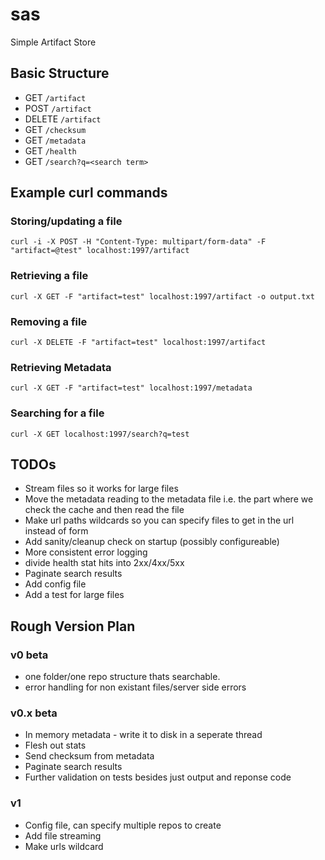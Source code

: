 # sas
Simple Artifact Store

## Basic Structure
- GET `/artifact`
- POST `/artifact`
- DELETE `/artifact`
- GET `/checksum`
- GET `/metadata`
- GET `/health`
- GET `/search?q=<search term>`

## Example curl commands

### Storing/updating a file
`curl -i -X POST -H "Content-Type: multipart/form-data" -F "artifact=@test" localhost:1997/artifact`

### Retrieving a file
`curl -X GET -F "artifact=test" localhost:1997/artifact -o output.txt`

### Removing a file
`curl -X DELETE -F "artifact=test" localhost:1997/artifact`

### Retrieving Metadata
`curl -X GET -F "artifact=test" localhost:1997/metadata`

### Searching for a file 
`curl -X GET localhost:1997/search?q=test`

## TODOs
- Stream files so it works for large files
- Move the metadata reading to the metadata file i.e. the part where we check the cache and then read the file
- Make url paths wildcards so you can specify files to get in the url instead of form
- Add sanity/cleanup check on startup (possibly configureable)
- More consistent error logging
- divide health stat hits into 2xx/4xx/5xx
- Paginate search results
- Add config file
- Add a test for large files


## Rough Version Plan
### v0 beta
- one folder/one repo structure thats searchable.
- error handling for non existant files/server side errors

### v0.x beta
- In memory metadata - write it to disk in a seperate thread
- Flesh out stats
- Send checksum from metadata
- Paginate search results
- Further validation on tests besides just output and reponse code

### v1
- Config file, can specify multiple repos to create 
- Add file streaming
- Make urls wildcard
